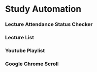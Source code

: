 # Study Automation
### Lecture Attendance Status Checker
### Lecture List
### Youtube Playlist
### Google Chrome Scroll
